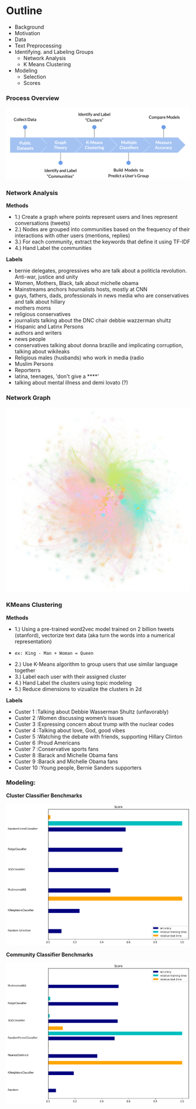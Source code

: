 # Outline

 - Background
 - Motivation
 - Data
 - Text Preprocessing
 - Identifying. and Labeling Groups
     - Network Analysis
     - K Means Clustering
 - Modeling 
     - Selection
     - Scores

### Process Overview
<img src='plots/process_overview.png'>




### Network Analysis

**Methods**

- 1.) Create a graph where points represent users and lines represent conversations (tweets)
- 2.) Nodes are grouped into communities based on the frequency of their interactions with other users (mentions, replies)
- 3.) For each community, extract the keywords that define it using TF-IDF
- 4.) Hand Label the communities

**Labels**

-  bernie delegates, progressives who are talk about a politicla revolution. Anti-war, justice and unity
-  Women, Mothers, Black, talk about michelle obama
-  Mainstreams anchors hournalists hosts, mostly at CNN
-  guys, fathers, dads, professionals in news media who are conservatives and talk about hillary
-  mothers moms 
-  religious conservatives
-  journalists talking about the DNC chair debbie wazzerman shultz
-  Hispanic and Latinx Persons
-  authors and writers
-  news people
-  conservatives talking about donna brazille and implicating corruption, talking about wikileaks
-  Religious males (husbands) who work in media (radio
-  Muslim Persons 
-  Reporterrs
-  latina, teenages, 'don't give a ****'
- talking about mental illness and demi lovato (?)


### Network Graph 
<img src='graphs/million_openord_compressed copy.png'>

### KMeans Clustering

**Methods**

- 1.) Using a pre-trained word2vec model trained on 2 billion tweets (stanford), vectorize text data (aka turn the words into a numerical representation)
-     ex: King - Man + Woman = Queen
- 2.) Use K-Means algorithm to group users that use similar language together
- 3.) Label each user with their assigned cluster
- 4.) Hand Label the clusters using topic modeling
- 5.) Reduce dimensions to vizualize the clusters in 2d

**Labels**
- Custer 1 :Talking about Debbie Wasserman Shultz (unfavorably)
- Custer 2 :Women discussing women’s issues
- Custer 3 :Expressing concern about trump with the nuclear codes
- Custer 4 :Talking about love, God, good vibes
- Custer 5 :Watching the debate with friends, supporting Hillary Clinton
- Custer 6 :Proud Americans
- Custer 7 :Conservative sports fans
- Custer 8 :Barack and Michelle Obama fans
- Custer 9 :Barack and Michelle Obama fans
- Custer 10 :Young people, Bernie Sanders supporters

### Modeling:

**Cluster Classifier Benchmarks**

<img src="plots/cluster_benchmarks.png">

**Community Classifier Benchmarks**

<img src="plots/community_benchmarks.png">


```python

```
